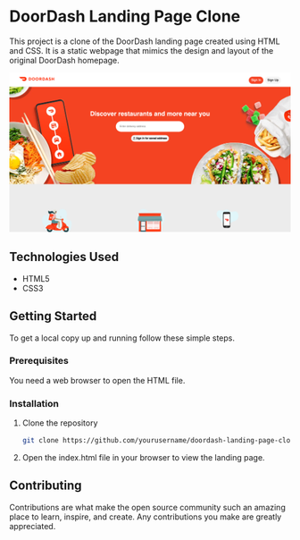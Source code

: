 # DoorDash Landing Page Clone

This project is a clone of the DoorDash landing page created using HTML and CSS. It is a static webpage that mimics the design and layout of the original DoorDash homepage.


![DoorDash Screenshot](images/screenshot.png)

## Technologies Used

- HTML5
- CSS3

## Getting Started

To get a local copy up and running follow these simple steps.

### Prerequisites

You need a web browser to open the HTML file.

### Installation

1. Clone the repository
   ```sh
   git clone https://github.com/yourusername/doordash-landing-page-clone.git
   ```
2. Open the index.html file in your browser to view the landing page.


## Contributing

Contributions are what make the open source community such an amazing place to learn, inspire, and create. Any contributions you make are greatly appreciated.
